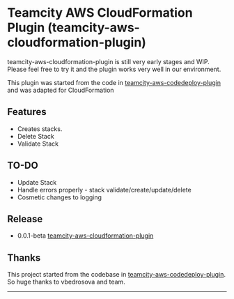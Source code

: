 # Teamcity AWS CloudFormation Plugin (teamcity-aws-cloudformation-plugin)

teamcity-aws-cloudformation-plugin is still very early stages and WIP. Please feel free to try it and the plugin works very well in our environment.

This plugin was started from the code in [teamcity-aws-codedeploy-plugin](https://github.com/JetBrains/teamcity-aws-codedeploy-plugin)
and was adapted for CloudFormation

## Features

* Creates stacks.
* Delete Stack
* Validate Stack

## TO-DO

* Update Stack
* Handle errors properly - stack validate/create/update/delete
* Cosmetic changes to logging

## Release

* 0.0.1-beta [teamcity-aws-cloudformation-plugin](https://github.com/sjey/teamcity-aws-cloudformation-plugin/releases/download/0.0.1-beta/team-aws-cloudformation-plugin.zip)

## Thanks

This project started from the codebase in [teamcity-aws-codedeploy-plugin](https://github.com/JetBrains/teamcity-aws-codedeploy-plugin). So huge thanks to vbedrosova and team.

---
